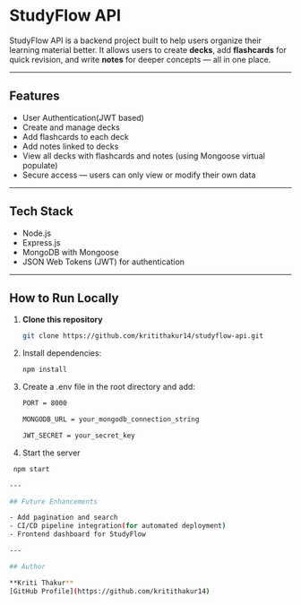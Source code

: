 # StudyFlow API

StudyFlow API is a backend project built to help users organize their learning material better.
It allows users to create **decks**, add **flashcards** for quick revision, and write **notes** for deeper concepts — all in one place.

---

## Features
- User Authentication(JWT based)
- Create and manage decks
- Add flashcards to each deck
- Add notes linked to decks
- View all decks with flashcards and notes (using Mongoose virtual populate)
- Secure access — users can only view or modify their own data

---

## Tech Stack
- Node.js
- Express.js
- MongoDB with Mongoose
- JSON Web Tokens (JWT) for authentication

---

##  How to Run Locally

1. **Clone this repository**
   ```bash
   git clone https://github.com/kritithakur14/studyflow-api.git

2. Install dependencies:
   ```bash
   npm install

3. Create a .env file in the root directory and add:
   ```bash
   PORT = 8000

   MONGODB_URL = your_mongodb_connection_string

   JWT_SECRET = your_secret_key

4. Start the server
  ```bash
   npm start

---

## Future Enhancements

- Add pagination and search
- CI/CD pipeline integration(for automated deployment)
- Frontend dashboard for StudyFlow

---

## Author

**Kriti Thakur**
[GitHub Profile](https://github.com/kritithakur14)